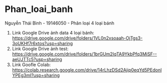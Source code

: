# Phan_loai_banh
Nguyễn Thái Bình - 19146050 - Phân loại 4 loại bánh
1. Link Google Drive ảnh data 4 loại bánh: https://drive.google.com/drive/folders/1VL0n2xsoaah-OjTgs3-3oUKHf7r6xtos?usp=sharing
2. Link Google Drive ảnh test: https://drive.google.com/drive/folders/1brGUm2IqTA9YkbPfq3MiSF--aeUJTTc5?usp=sharing
3. Link Goofle Colab: https://colab.research.google.com/drive/14rLhzDSd2Ajip0eqYd5PEdonlYPEg3mI?usp=sharing
